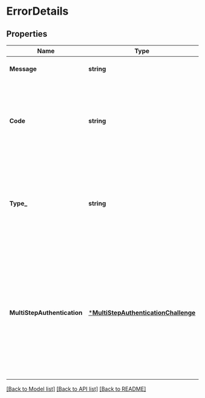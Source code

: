 # ErrorDetails

## Properties
Name | Type | Description | Notes
------------ | ------------- | ------------- | -------------
**Message** | **string** | Error message | [optional] [default to null]
**Code** | **string** | Error code. See the documentation of the individual services for details about what values may be returned. | [default to null]
**Type_** | **string** | Error type. BUSINESS errors depict German error messages for the user, e.g. from a bank server. TECHNICAL errors depict internal errors. | [default to null]
**MultiStepAuthentication** | [***MultiStepAuthenticationChallenge**](MultiStepAuthenticationChallenge.md) | This field is set when a multi-step authentication is required, i.e. when you need to repeat the original service call and provide additional data. The field contains information about what additional data is required. | [optional] [default to null]

[[Back to Model list]](../README.md#documentation-for-models) [[Back to API list]](../README.md#documentation-for-api-endpoints) [[Back to README]](../README.md)


